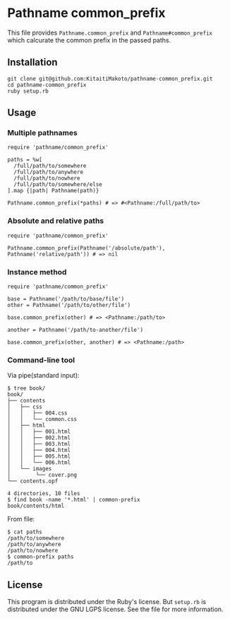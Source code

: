 Pathname common_prefix
======================

This file provides `Pathname.common_prefix` and `Pathname#common_prefix`
which calcurate the common prefix in the passed paths.

Installation
------------

    git clone git@github.com:KitaitiMakoto/pathname-common_prefix.git
    cd pathname-common_prefix
    ruby setup.rb

Usage
-----

### Multiple pathnames

    require 'pathname/common_prefix'
    
    paths = %w[
      /full/path/to/somewhere
      /full/path/to/anywhere
      /full/path/to/nowhere
      /full/path/to/somewhere/else
    ].map {|path| Pathname(path)}
    
    Pathname.common_prefix(*paths) # => #<Pathname:/full/path/to>

### Absolute and relative paths

    require 'pathname/common_prefix'
    
    Pathname.common_prefix(Pathname('/absolute/path'), Pathname('relative/path')) # => nil

### Instance method

    require 'pathname/common_prefix'
    
    base = Pathname('/path/to/base/file')
    other = Pathname('/path/to/other/file')
    
    base.common_prefix(other) # => <Pathname:/path/to>
    
    another = Pathname('/path/to-another/file')
    
    base.common_prefix(other, another) # => <Pathname:/path>

### Command-line tool

Via pipe(standard input):

    $ tree book/
    book/
    ├── contents
    │   ├── css
    │   │   ├── 004.css
    │   │   └── common.css
    │   ├── html
    │   │   ├── 001.html
    │   │   ├── 002.html
    │   │   ├── 003.html
    │   │   ├── 004.html
    │   │   ├── 005.html
    │   │   └── 006.html
    │   └── images
    │        └── cover.png
    └── contents.opf
    
    4 directories, 10 files
    $ find book -name '*.html' | common-prefix
    book/contents/html

From file:

    $ cat paths
    /path/to/somewhere
    /path/to/anywhere
    /path/to/nowhere
    $ common-prefix paths
    /path/to

License
-------

This program is distributed under the Ruby's license.
But `setup.rb` is distributed under the GNU LGPS license. See the file for more information.
